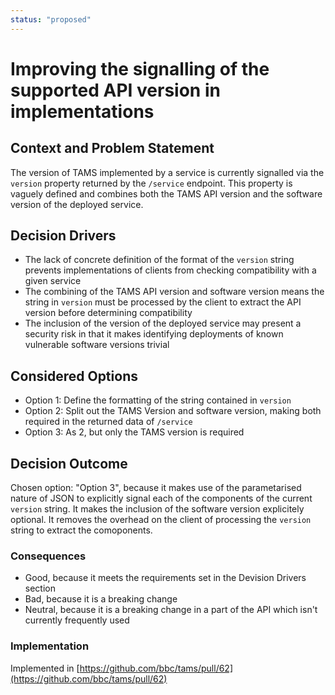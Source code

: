 ```yaml
---
status: "proposed"
---
```

# Improving the signalling of the supported API version in implementations

## Context and Problem Statement

The version of TAMS implemented by a service is currently signalled via the `version` property returned by the `/service` endpoint.
This property is vaguely defined and combines both the TAMS API version and the software version of the deployed service.

## Decision Drivers

* The lack of concrete definition of the format of the `version` string prevents implementations of clients from checking compatibility with a given service
* The combining of the TAMS API version and software version means the string in `version` must be processed by the client to extract the API version before determining compatibility
* The inclusion of the version of the deployed service may present a security risk in that it makes identifying deployments of known vulnerable software versions trivial

## Considered Options

* Option 1: Define the formatting of the string contained in `version`
* Option 2: Split out the TAMS Version and software version, making both required in the returned data of `/service`
* Option 3: As 2, but only the TAMS version is required

## Decision Outcome

Chosen option: "Option 3", because it makes use of the parametarised nature of JSON to explicitly signal each of the components of the current `version` string.
It makes the inclusion of the software version explicitely optional.
It removes the overhead on the client of processing the `version` string to extract the comoponents.

### Consequences

* Good, because it meets the requirements set in the Devision Drivers section
* Bad, because it is a breaking change
* Neutral, because it is a breaking change in a part of the API which isn't currently frequently used

### Implementation

Implemented in [https://github.com/bbc/tams/pull/62](https://github.com/bbc/tams/pull/62)
